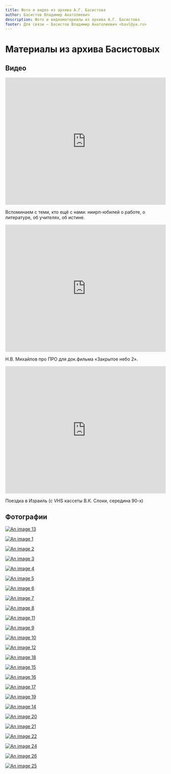 ```yaml
---
title: Фото и видео из архива А.Г. Басистова
author: Басистов Владимир Анатолиевич
description: Фото и видеоматериалы из архива А.Г. Басистова
footer: Для связи — Басистов Владимир Анатолиевич <bavl@ya.ru>
---
```


# Материалы из архива Басистовых

## Видео

<iframe width="100%" height="400" src="https://www.youtube.com/embed/uHmCbkDJxek" frameborder="0" allow="accelerometer; autoplay; encrypted-media; gyroscope; picture-in-picture" allowfullscreen></iframe>

Вспоминаем с теми, кто ещё с нами: ниирп-юбилей о работе, о литературе, об учителях, об истине.

<iframe width="100%" height="400" src="https://www.youtube.com/embed/7hYdJbxZ6FI" frameborder="0" allow="accelerometer; autoplay; encrypted-media; gyroscope; picture-in-picture" allowfullscreen></iframe>

Н.В. Михайлов про ПРО для док.фильма «Закрытое небо 2».

<iframe width="100%" height="400" src="https://www.youtube.com/embed/7bTBVYUz-QY" frameborder="0" allow="accelerometer; autoplay; clipboard-write; encrypted-media; gyroscope; picture-in-picture" allowfullscreen></iframe>

Поездка в Израиль (с VHS кассеты В.К. Слоки, середина 90-х)

## Фотографии

[![An image 13](./20200704_18_21_44_small.jpg)](/photo/20200704_18_21_44_original.jpg)

[![An image 1](./20200624_17_30_26_small.jpg)](/photo/20200624_17_30_26_original.jpg)

[![An image 2](./20200624_17_22_53_small.jpg)](/photo/20200624_17_22_53_original.jpg)

[![An image 3](./20200624_17_26_11_small.jpg)](/photo/20200624_17_26_11_original.jpg)

[![An image 4](./20200624_17_25_34_small.jpg)](/photo/20200624_17_25_34_original.jpg)

[![An image 5](./20200624_17_24_55_small.jpg)](/photo/20200624_17_24_55_original.jpg)

[![An image 6](./20200624_17_34_11_small.jpg)](/photo/20200624_17_34_11_original.jpg)

[![An image 7](./20200624_17_33_19_small.jpg)](/photo/20200624_17_33_19_original.jpg)

[![An image 8](./20200624_17_23_25_small.jpg)](/photo/20200624_17_23_25_original.jpg)

[![An image 11](./20200624_17_35_43_small.jpg)](/photo/20200624_17_35_43_original.jpg)





[![An image 9](./20200624_17_38_33_small.jpg)](/photo/20200624_17_38_33_original.jpg)

[![An image 10](./20200624_17_39_25_small.jpg)](/photo/20200624_17_39_25_original.jpg)



[![An image 12](./20200624_17_36_49_small.jpg)](/photo/20200624_17_36_49_original.jpg)

[![An image 18](./20200704_18_19_28_small.jpg)](/photo/20200704_18_19_28_original.jpg)




[![An image 15](./20200704_18_20_35_small.jpg)](/photo/20200704_18_20_35_original.jpg)

[![An image 16](./20200704_18_20_19_small.jpg)](/photo/20200704_18_20_19_original.jpg)

[![An image 17](./20200704_18_19_59_small.jpg)](/photo/20200704_18_19_59_original.jpg)

[![An image 19](./20200704_18_19_05_small.jpg)](/photo/20200704_18_19_05_original.jpg)


[![An image 14](./20200704_18_21_24_small.jpg)](/photo/20200704_18_21_24_original.jpg)

[![An image 20](./20200704_18_18_33_small.jpg)](/photo/20200704_18_18_33_original.jpg)

[![An image 21](./20200704_18_18_09_small.jpg)](/photo/20200704_18_18_09_original.jpg)

[![An image 22](./20200704_18_17_25_small.jpg)](/photo/20200704_18_17_25_original.jpg)

[![An image 24](./20200704_18_16_17_small.jpg)](/photo/20200704_18_16_17_original.jpg)

[![An image 26](./20200704_18_15_02_small.jpg)](/photo/20200704_18_15_02_original.jpg)

[![An image 25](./20200704_18_15_26_small.jpg)](/photo/20200704_18_15_26_original.jpg)





